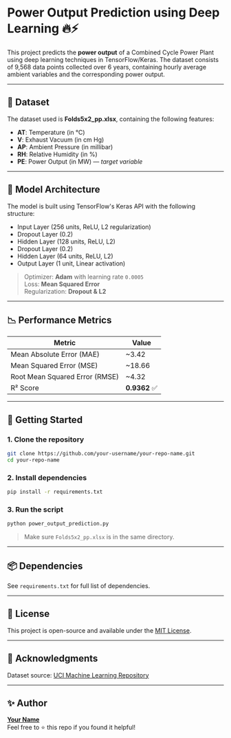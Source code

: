 # Power Output Prediction using Deep Learning 🔥⚡

This project predicts the **power output** of a Combined Cycle Power Plant using deep learning techniques in TensorFlow/Keras. The dataset consists of 9,568 data points collected over 6 years, containing hourly average ambient variables and the corresponding power output.

---

## 📂 Dataset

The dataset used is **Folds5x2_pp.xlsx**, containing the following features:

- **AT**: Temperature (in °C)
- **V**: Exhaust Vacuum (in cm Hg)
- **AP**: Ambient Pressure (in millibar)
- **RH**: Relative Humidity (in %)
- **PE**: Power Output (in MW) — *target variable*

---

## 🧠 Model Architecture

The model is built using TensorFlow's Keras API with the following structure:

- Input Layer (256 units, ReLU, L2 regularization)
- Dropout Layer (0.2)
- Hidden Layer (128 units, ReLU, L2)
- Dropout Layer (0.2)
- Hidden Layer (64 units, ReLU, L2)
- Output Layer (1 unit, Linear activation)

> Optimizer: **Adam** with learning rate `0.0005`  
> Loss: **Mean Squared Error**  
> Regularization: **Dropout & L2**

---

## 📉 Performance Metrics

| Metric | Value |
|--------|-------|
| Mean Absolute Error (MAE) | ~3.42 |
| Mean Squared Error (MSE)  | ~18.66 |
| Root Mean Squared Error (RMSE) | ~4.32 |
| R² Score | **0.9362** ✅ |

---

## 🚀 Getting Started

### 1. Clone the repository
```bash
git clone https://github.com/your-username/your-repo-name.git
cd your-repo-name
```

### 2. Install dependencies
```bash
pip install -r requirements.txt
```

### 3. Run the script
```bash
python power_output_prediction.py
```

> Make sure `Folds5x2_pp.xlsx` is in the same directory.

---

## 📦 Dependencies

See `requirements.txt` for full list of dependencies.

---

## 📌 License

This project is open-source and available under the [MIT License](LICENSE).

---

## 🙌 Acknowledgments

Dataset source: [UCI Machine Learning Repository](https://archive.ics.uci.edu/ml/datasets/combined+cycle+power+plant)

---

## ✨ Author

**[Your Name](https://github.com/your-username)**  
Feel free to ⭐ this repo if you found it helpful!